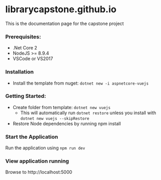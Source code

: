 # librarycapstone.github.io

This is the documentation page for the capstone project

### Prerequisites:

* .Net Core 2
* NodeJS >= 8.9.4
* VSCode or VS2017

### Installation

* Install the template from nuget: `dotnet new -i aspnetcore-vuejs`

### Getting Started:

* Create folder from template: `dotnet new vuejs`
  * This will automatically run `dotnet restore` unless you install with `dotnet new vuejs --skipRestore`
* Restore Node dependencies by running npm install

### Start the Application

Run the application using `npm run dev`

### View application running

Browse to http://localhost:5000
